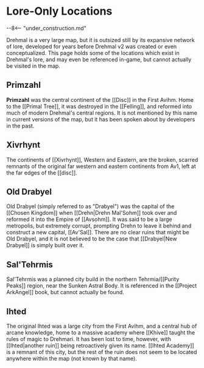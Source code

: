 # Lore-Only Locations

--8<-- "under_construction.md"

Drehmal is a very large map, but it is outsized still by its expansive network of lore, developed for years before Drehmal v2 was created or even conceptualized. This page holds some of the locations which exist in Drehmal's lore, and may even be referenced in-game, but cannot actually be visited in the map.

## Primzahl

**Primzahl** was the central continent of the [[Disc]] in the First Avihm. Home to the [[Primal Tree]], it was destroyed in the [[Felling]], and reformed into much of modern Drehmal's central regions. It is not mentioned by this name in current versions of the map, but it has been spoken about by developers in the past.

## Xivrhynt

The continents of [[Xivrhynt]], Western and Eastern, are the broken, scarred remnants of the original far western and eastern continents from Av1, left at the far edges of the [[disc]].

## Old Drabyel

Old Drabyel (simply referred to as "Drabyel") was the capital of the [[Chosen Kingdom]] when [[Drehn|Drehn Mal'Sohm]] took over and reformed it into the Empire of [[Avsohm]]. It was said to be a large metropolis, but extremely corrupt, prompting Drehn to leave it behind and construct a new capital, [[Av'Sal]]. There are no clear ruins that might be Old Drabyel, and it is not believed to be the case that [[Drabyel|New Drabyel]] is simply built over it.

## Sal'Tehrmis

Sal'Tehrmis was a planned city build in the northern Tehrmia/[[Purity Peaks]] region, near the Sunken Astral Body. It is referenced in the [[Project ArkAngel]] book, but cannot actually be found.

## Ihted

The original Ihted was a large city from the First Avihm, and a central hub of arcane knowledge, home to a massive academy where [[Khive]] taught the rules of magic to Drehmari. It has been lost to time, however, with [[Ihted|another ruin]] being retroactively given its name. [[Ihted Academy]] is a remnant of this city, but the rest of the ruin does not seem to be located anywhere within the map (not known by that name).
